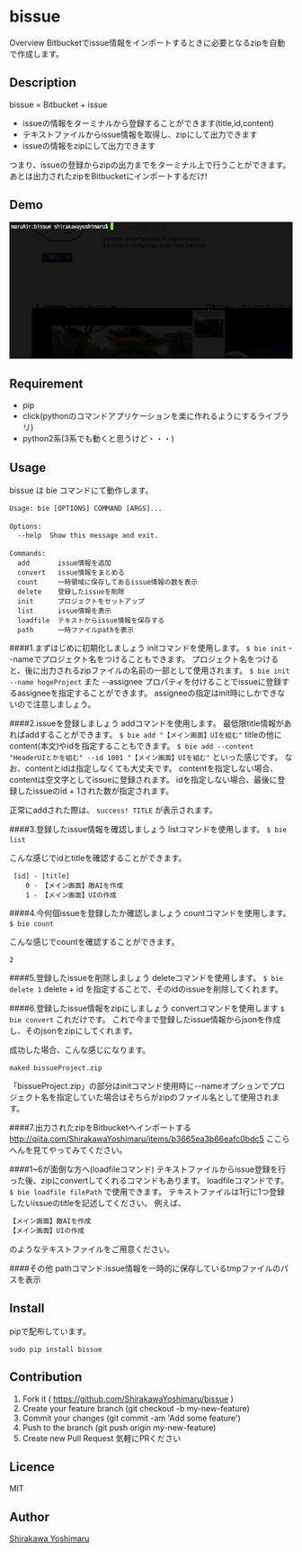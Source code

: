 bissue
====

Overview
Bitbucketでissue情報をインポートするときに必要となるzipを自動で作成します。

## Description
bissue = Bitbucket + issue

-  issueの情報をターミナルから登録することができます(title,id,content)
- テキストファイルからissue情報を取得し、zipにして出力できます
-  issueの情報をzipにして出力できます

つまり、issueの登録からzipの出力までをターミナル上で行うことができます。
あとは出力されたzipをBitbucketにインポートするだけ!

## Demo
![demo gif](https://github.com/ShirakawaYoshimaru/bissue/raw/master/material/demo.gif)

## Requirement
- pip
- click(pythonのコマンドアプリケーションを楽に作れるようにするライブラリ)
- python2系(3系でも動くと思うけど・・・)

## Usage
bissue は bie コマンドにて動作します。

```lang:Help
Usage: bie [OPTIONS] COMMAND [ARGS]...

Options:
  --help  Show this message and exit.

Commands:
  add       issue情報を追加
  convert   issue情報をまとめる
  count     一時領域に保存してあるissue情報の数を表示
  delete    登録したissueを削除
  init      プロジェクトをセットアップ
  list      issue情報を表示
  loadfile  テキストからissue情報を保存する
  path      一時ファイルpathを表示
```

####1.まずはじめに初期化しましょう
initコマンドを使用します。
`$ bie init`
--nameでプロジェクト名をつけることもできます。
プロジェクト名をつけると、後に出力されるzipファイルの名前の一部として使用されます。
`$ bie init --name hogeProject`
また --assignee プロパティを付けることでissueに登録するassigneeを指定することができます。
assigneeの指定はinit時にしかできないので注意しましょう。

####2.issueを登録しましょう
addコマンドを使用します。
最低限title情報があればaddすることができます。
`$ bie add "【メイン画面】UIを組む"`
titleの他にcontent(本文)やidを指定することもできます。
`$ bie add --content "HeaderUIとかを組む" --id 1001 "【メイン画面】UIを組む"`
といった感じです。
なお、contentとidは指定しなくても大丈夫です。
contentを指定しない場合、contentは空文字としてissueに登録されます。
idを指定しない場合、最後に登録したissueのid + 1された数が指定されます。

正常にaddされた際は、
`success! TITLE`
が表示されます。


####3.登録したissue情報を確認しましょう
listコマンドを使用します。
`$ bie list`

こんな感じでidとtitleを確認することができます。
```lang:リザルト
 [id] - [title]
    0 - 【メイン画面】敵AIを作成
    1 - 【メイン画面】UIの作成
```

####4.今何個issueを登録したか確認しましょう
countコマンドを使用します。
`$ bie count`

こんな感じでcountを確認することができます。
```lang:リザルト
2
```

####5.登録したissueを削除しましょう
deleteコマンドを使用します。
`$ bie delete 1`
delete + id を指定することで、そのidのissueを削除してくれます。

####6.登録したissue情報をzipにしましょう
convertコマンドを使用します
`$ bie convert`
これだけです。
これで今まで登録したissue情報からjsonを作成し、そのjsonをzipにしてくれます。

成功した場合、こんな感じになります。
```lang:リザルト
maked bissueProject.zip
```
「bissueProject.zip」の部分はinitコマンド使用時に--nameオプションでプロジェクト名を指定していた場合はそちらがzipのファイル名として使用されます。


####7.出力されたzipをBitbucketへインポートする
http://qiita.com/ShirakawaYoshimaru/items/b3665ea3b66eafc0bdc5
ここらへんを見てやってみてください。

####1~6が面倒な方へ(loadfileコマンド)
テキストファイルからissue登録を行った後、zipにconvertしてくれるコマンドもあります。
loadfileコマンドです。
`$ bie loadfile filePath`
で使用できます。
テキストファイルは1行に1つ登録したいissueのtitleを記述してください。
例えば、
```lang:hoge.txt
【メイン画面】敵AIを作成
【メイン画面】UIの作成
```
のようなテキストファイルをご用意ください。

####その他
pathコマンド:issue情報を一時的に保存しているtmpファイルのパスを表示

## Install
pipで配布しています。
```
sudo pip install bissue
```

## Contribution
1. Fork it ( https://github.com/ShirakawaYoshimaru/bissue )
2. Create your feature branch (git checkout -b my-new-feature)
3. Commit your changes (git commit -am 'Add some feature')
4. Push to the branch (git push origin my-new-feature)
5. Create new Pull Request
気軽にPRください

## Licence

MIT

## Author

[Shirakawa Yoshimaru](https://github.com/ShirakawaYoshimaru)

